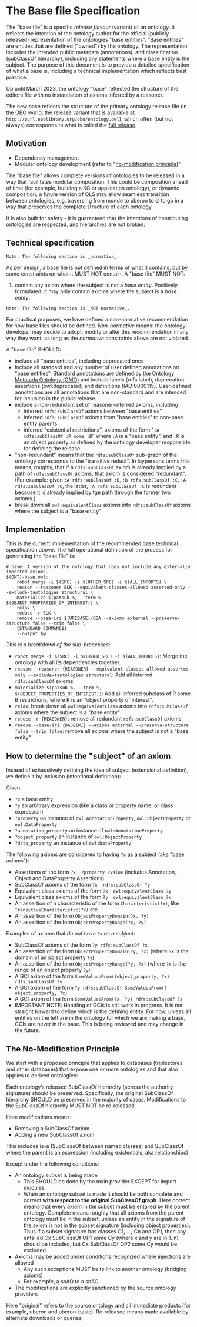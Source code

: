 # The Base file Specification

The "base file" is a specific _release flavour_ (variant) of an ontology. It reflects the intention of the ontology author for the official (publicly released) representation of the ontologies "base entities". "Base entities" are entities that are defined ("owned") by the ontology. The representation includes the intended public metadata (annotations), and classification (subClassOf hierarchy), including any statements where a base entity is the subject. The purpose of this document is to provide a detailed specification of what a base is, including a technical implementation which reflects best practice.

Up until March 2023, the ontology "base" reflected the structure of the editors file with no instantiation of axioms inferred by a reasoner.

The new base reflects the structure of the primary ontology release file (in the OBO world, the release variant that is available at `http://purl.obolibrary.org/obo/ontology.owl`), which often (but not always) corresponds to what is called the [full release](release-artefacts.md).

## Motivation

- Dependency management
- Modular ontology development (refer to "[no-modification principle](#no-modification))"

The "base file" allows complete versions of ontologies to be released in a way that facilitates modular composition. This could be composition ahead of time (for example, building a KG or application ontology), or dynamic composition; a future version of OLS may allow seamless transition between ontologies, e.g. traversing from mondo to uberon to cl to go in a way that preserves the complete structure of each ontology.

It is also built for safety - it is guaranteed that the intentions of contributing ontologies are respected, and hierarchies are not broken.

## Technical specification

```
Note: The following section is _normative_.
```

As per design, a base file is not defined in terms of what it contains, but by some constraints on what it MUST NOT contain. A "base file" MUST NOT:

1. contain any axiom where the subject is not a _base entity_. Positively formulated, it may only contain axioms where the subject is a _base entity_.


```
Note: The following section is _NOT normative_.
```

For practical purposes, we have defined a non-normative recommendation for how base files should be defined. _Non-normative_ means: the ontology developer may decide to adopt, modify or alter this recommendation in any way they want, as long as the _normative_ constraints above are not violated.

A "base file" SHOULD:

- include all "base entities", including deprecated ones
- include all standard and any number of user defined annotations on "base entities". Standard annotations are defined by the [Ontology Metatada Ontology (OMO)](https://github.com/information-artifact-ontology/ontology-metadata) and include labels (rdfs:label), deprecation assertions (owl:deprecated) and definitions (IAO:0000115). User-defined annotations are all annotations that are non-standard and are intended for inclusion in the public release.
- include a non-redundant set of reasoner-inferred axioms, including
   - inferred `rdfs:subClassOf` axioms between "base entities"
   - inferred `rdfs:subClassOf` axioms from "base entities" to non-base entity parents
   - inferred "existential restrictions", axioms of the form "`:A rdfs:subClassOf :R some :B`" where `:A` is a "base entity", and `:R` is an object property as defined by the ontology developer responsible for defining the release.
- "non-redundant" means that the `rdfs:subClassOf` sub-graph of the ontology corresponds to the "transitive reduct". In laypersons terms this means, roughly, that if a `rdfs:subClassOf` axiom is already implied by a path of `rdfs:subClassOf` axioms, that axiom is considered "redundant". (For example: given `:A rdfs:subClassOf :B`, `:B rdfs:subClassOf :C`, `:A rdfs:subClassOf :C`, the latter, `:A rdfs:subClassOf :C` is redundant because it is already implied by tge path through the former two axioms.)
- break down all `owl:equivalentClass` axioms into `rdfs:subClassOf` axioms where the subject is a "base entity"

## Implementation

This is the current implementation of the recommended base technical specification above. The full operational definition of the process for generating the "base file" is:

```
# base: A version of the ontology that does not include any externally imported axioms.
$(ONT)-base.owl:
	robot merge -i $(SRC) -i $(OTHER_SRC) -i $(ALL_IMPORTS) \
	reason --reasoner ELK --equivalent-classes-allowed asserted-only --exclude-tautologies structural \
	materialize $(patsub %, --term %, $(OBJECT_PROPERTIES_OF_INTEREST)) \
	relax \
	reduce -r ELK \
	remove --base-iri $(URIBASE)/OBA --axioms external --preserve-structure false --trim false \
    {STANDARD_COMMANDS}
	--output $@
```

_This is a breakdown of the sub-processes:_

- `robot merge -i $(SRC) -i $(OTHER_SRC) -i $(ALL_IMPORTS)`:  Merge the ontology with all its dependencies together.
- `reason --reasoner {REASONER} --equivalent-classes-allowed asserted-only --exclude-tautologies structural`: Add all inferred `rdfs:subClassOf` axioms.
- `materialize $(patsub %, --term %, $(OBJECT_PROPERTIES_OF_INTEREST))`: Add all inferred subclass of R some B restrictions, where R is an "object property of interest".
- `relax`: break down all `owl:equivalentClass` axioms into `rdfs:subClassOf` axioms where the subject is a "base entity"
- `reduce -r {REASONER}`: remove all redundant `rdfs:subClassOf` axioms
- `remove --base-iri {BASEIRI} --axioms external --preserve-structure false --trim false`: remove all axioms where the subject is not a "base entity"

## How to determine the "subject" of an axiom

Instead of exhaustively defining the idea of subject (extensional definition), we define it by inclusion (intentional definition):

Given:

- `?x` a base entity
- `?y` an arbitrary expression (like a class or property name, or class expression)
- `?property` an instance of `owl:AnnotationProperty`, `owl:ObjectProperty` or `owl:DataProperty`
- `?annotation_property` an instance of `owl:AnnotationProperty`
- `?object_property` an instance of `owl:ObjectProperty`
- `?data_property` an instance of `owl:DataProperty`

The following axioms are considered to having `?x` as a subject (aka "base axioms"):

- Assertions of the form `?x  ?property ?value` (includes Annotation, Object and DataProperty Assertions)
- SubClassOf axioms of the form `?x  rdfs:subClassOf ?y`
- Equivalent class axioms of the form `?x  owl:equivalentClass ?y`
- Equivalent class axioms of the form `?y  owl:equivalentClass ?x`
- An assertion of a characteristic of the form `Characteristic(?x)`, like `TransitiveCharacteristic(?x)` etc.
- An assertion of the form `ObjectPropertyDomain(?x, ?y)`
- An assertion of the form `ObjectPropertyRange(?x, ?y)`

Examples of axioms that _do not have `?x` as a subject_:

- SubClassOf axioms of the form `?y rdfs:subClassOf ?x`
- An assertion of the form `ObjectPropertyDomain(?y, ?x)` (where `?x` is the domain of an object property `?y`)
- An assertion of the form `ObjectPropertyRange(?y, ?x)` (where `?x` is the range of an object property `?y`)
- A GCI axiom of the form `SomeValuesFrom(?object_property, ?x) rdfs:subClassOf ?y`
- A GCI axiom of the form `?y rdfs:subClassOf SomeValuesFrom(?object_property, ?x)`
- A GCI axiom of the form `SomeValuesFrom(?x, ?y) rdfs:subClassOf ?z`
- IMPORTANT NOTE: Handling of GCIs is still work in progress. It is not straight forward to define which is the defining entity. For now, unless all entities on the left are in the ontology for which we are making a base, GCIs are never in the base. This is being reviewed and may change in the future. 

<a id="no-modification"></a>

## The No-Modification Principle

We start with a proposed principle that applies to databases (triplestores and other databases) that expose one or more ontologies and that also applies to derived ontologies:

Each ontology’s released SubClassOf hierarchy (across the authority signature) should be preserved. Specifically, the original SubClassOf hierarchy SHOULD be preserved in the majority of cases. Modifications to the SubClassOf hierarchy MUST NOT be re-released.

Here modifications means:

- Removing a SubClassOf axiom
- Adding a new SubClassOf axiom

This includes is-a (SubClassOf between named classes) and SubClassOf where the parent is an expression (including existentials, aka relationships)

Except under the following conditions:

- An ontology subset is being made
   - This SHOULD be done by the main provider EXCEPT for import modules
   - When an ontology subset is made it should be both complete and correct **with respect to the original SubClassOf graph**. Here correct means that every axiom in the subset must be entailed by the parent ontology. Complete means roughly that all axioms from the parent ontology must be in the subset, unless an entity in the signature of the axiom is not in the subset signature (including object properties). Thus if a subset signature has classes C1, …, Cn and OP1, then any entailed Cx SubClassOf OP1 some Cy (where x and y are in 1..n) should be included, but Cx SubClassOf OP2 some Cy would be excluded
- Axioms may be added under conditions recognized where injections are allowed
   - Any such exceptions MUST be to link to another ontology (bridging axioms)
   - For example, a ssAO to a snAO
- The modifications are explicitly sanctioned by the source ontology providers

Here "original" refers to the source ontology and all immediate products (for example, uberon and uberon-basic). Re-released means made available by alternate downloads or queries
